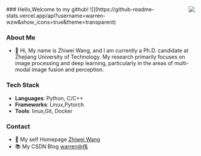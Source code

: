 <a href="https://github.com/warren-wzw">
<img align="right" src="https://github-readme-stats.vercel.app/api?username=warren-wzw&theme=dracula&show_icons=true&icon_color=CE1D2D&text_color=718096&bg_color=ffffff&hide_title=true">
</a>
### Hello,Welcome to my github!
![](https://github-readme-stats.vercel.app/api?username=warren-wzw&show_icons=true&theme=transparent)

### About Me
- 👋 Hi, My name is Zhiwei Wang, and I am currently a Ph.D. candidate at Zhejiang University of Technology. My research primarily focuses on image processing and deep learning, particularly in the areas of multi-modal image fusion and perception.
  
### Tech Stack
- **Languages**: Python, C/C++
- **Frameworks**: Linux,Pytorch
- **Tools**: linux,Git, Docker
### Contact
- 🌱 My self Homepage [Zhiwei Wang](https://warren-wzw.github.io/cv/)
- 📚 My CSDN Blog [warren@伟](https://blog.csdn.net/warren103098?type=blog)
